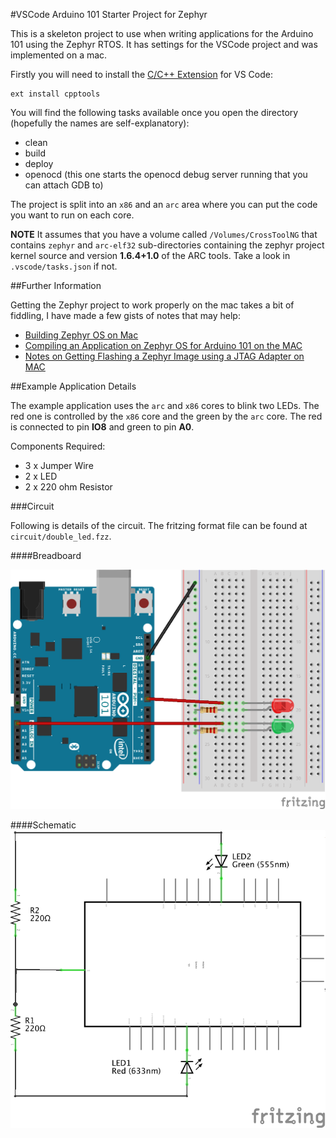 #VSCode Arduino 101 Starter Project for Zephyr

This is a skeleton project to use when writing applications for the Arduino 101 using the Zephyr RTOS.  It has settings for the VSCode project and was implemented on a mac.

Firstly you will need to install the [C/C++ Extension](https://marketplace.visualstudio.com/items?itemName=ms-vscode.cpptools) for VS Code:

    ext install cpptools

You will find the following tasks available once you open the directory (hopefully the names are self-explanatory):
- clean
- build
- deploy
- openocd (this one starts the openocd debug server running that you can attach GDB to)

The project is split into an `x86` and an `arc` area where you can put the code you want to run on each core.

**NOTE** It assumes that you have a volume called `/Volumes/CrossToolNG` that contains `zephyr` and `arc-elf32` sub-directories containing the zephyr project kernel source and version **1.6.4+1.0** of the ARC tools.  Take a look in `.vscode/tasks.json` if not.

##Further Information

Getting the Zephyr project to work properly on the mac takes a bit of fiddling, I have made a few gists of notes that may help:

- [Building Zephyr OS on Mac](https://gist.github.com/kmp1/9d6068766b1bd841494cad3ab1128622)
- [Compiling an Application on Zephyr OS for Arduino 101 on the MAC](https://gist.github.com/kmp1/60247d08d4c9c235439872c7bfce2ab4)
- [Notes on Getting Flashing a Zephyr Image using a JTAG Adapter on MAC](https://gist.github.com/kmp1/7fc987aebb11e73cab433264e0ed8123)

##Example Application Details

The example application uses the `arc` and `x86` cores to blink two LEDs.  The red one is controlled by the `x86` core and the green by the `arc` core.  The red is connected to pin **IO8** and green to pin **A0**.

Components Required:

- 3 x Jumper Wire
- 2 x LED
- 2 x 220 ohm Resistor

###Circuit

Following is details of the circuit.  The fritzing format file can be found at `circuit/double_led.fzz`.

####Breadboard

![Double LED Circuit Breadboard](circuit/double_led_breadboard.png)

####Schematic
![Double LED Circuit Schematic](circuit/double_led_schematic.png)